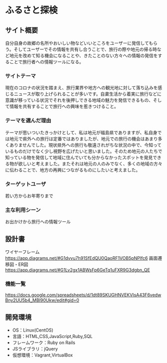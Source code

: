# ふるさと探検
## サイト概要
自分自身の故郷の名所やおいしい物などいいところをユーザーに発信してもらう。そしてユーザーでその情報を共有し合うことで、旅行の際や地元の帰る時など地元を改めて知る機会になることや、きたことのない方々への情報の発信をすることで旅行者への情報ツールになる。

### サイトテーマ
現在のコロナの状況を踏まえ、旅行業界や地方への観光地に対して落ち込みを感じるニュースが取り上げられることが多いです。自粛生活から着実に旅行などに意識が移っている状況でそれを後押しできる地域の魅力を発信できるもの、そして情報を共有することで旅行への興味を惹きつけること。

### テーマを選んだ理由
テーマが思いついたきっかけとして、私は地元が福島県でありますが、私自身では地元で県外への旅行は定番ではありましたが、地元での旅行の機会はあまり多くありませんでした。現状県外への旅行も敬遠されがちな状況の中で、今知っているものだけでなく少し視野を広げたいと思いました。そのため地元の人たちで知っている物を発信して地域に住んでいても分からなかったスポットを発見できる物が欲しいと考えました。またそれは地元の人のみでなく、多くの地域の方々に伝わることで、地方の再興につながるものにしたいと考えました。

### ターゲットユーザ
若い方からお年寄りまで


### 主な利用シーン
お出かけから旅行への情報ツール

## 設計書
ワイヤーフレーム https://app.diagrams.net/#G1dvvu7h91SfEdQU0QaoRF1VOB5pNPlfc6
画面遷移図・ER図　https://app.diagrams.net/#G1Lv2gx1ABWsFp6GeTq1uFXR9G3dgbn_QE

### 機能一覧
https://docs.google.com/spreadsheets/d/1dt89SKUGHNVEKVIsA43F6vedwBny2UU5b4_MBI90Ukw/edit#gid=0

## 開発環境
- OS：Linux(CentOS)
- 言語：HTML,CSS,JavaScript,Ruby,SQL
- フレームワーク：Ruby on Rails
- JSライブラリ：jQuery
- 仮想環境：Vagrant,VirtualBox

